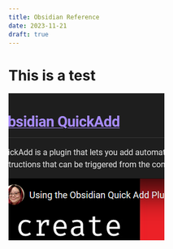 ```yaml
---
title: Obsidian Reference
date: 2023-11-21
draft: true
---
```


# This is a test

![Pasted image 20231121153347.png](images/Pasted%20image%2020231121153347.png)

